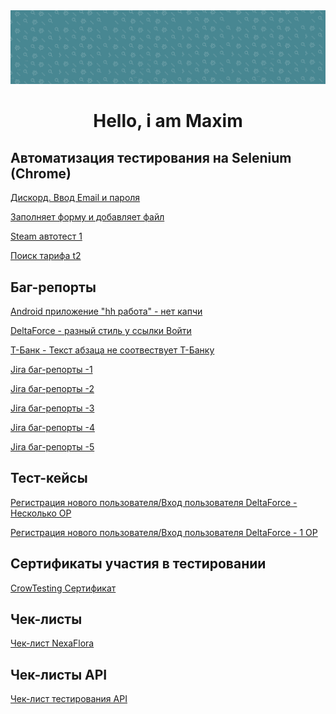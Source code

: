 <img src="https://github.com/MADMAX-06/MADMAX-06/blob/main/fon1.png"> 
<div align="center">
  <h1>Hello, i am Maxim</h1>
</div>

          



## Автоматизация тестирования на Selenium (Chrome)
[Дискорд. Ввод Email и пароля](https://cloud.mail.ru/public/FdEv/s8yxRT8vn)

[Заполняет форму и добавляет файл](https://cloud.mail.ru/public/FYfS/r1HEp9qU5)

[Steam автотест 1](https://github.com/MADMAX-06/MADMAX-06/blob/main/Autotest/steam/Find_Game2.py)

[Поиск тарифа t2](https://github.com/MADMAX-06/MADMAX-06/blob/main/Autotest/t2/tele2.py)

## Баг-репорты
[Android приложение "hh работа" - нет капчи](https://docs.google.com/spreadsheets/d/1VZ-kiM_GLxF-2pv-UiUrkqqoigFSiid8KAhRnvqa58o/edit?gid=0#gid=0)

[DeltaForce - разный стиль у ссылки Войти](https://docs.google.com/spreadsheets/d/1roK7wfQSIxPZblTIWWtvbWvsvnclhZbmQzvm40GBalg/edit?usp=sharing)

[Т-Банк - Текст абзаца не соотвествует Т-Банку](https://docs.google.com/spreadsheets/d/1tqoEdvaMyCSuRIE2ncMzYjJrTT2sWGCFAIoJjMkZUx4/edit?usp=sharing)

[Jira баг-репорты -1](https://github.com/MADMAX-06/MADMAX-06/blob/main/Jira%20bug-report/1.png)

[Jira баг-репорты -2](https://github.com/MADMAX-06/MADMAX-06/blob/main/Jira%20bug-report/2.png)

[Jira баг-репорты -3](https://github.com/MADMAX-06/MADMAX-06/blob/main/Jira%20bug-report/3.png)

[Jira баг-репорты -4](https://github.com/MADMAX-06/MADMAX-06/blob/main/Jira%20bug-report/4.png)

[Jira баг-репорты -5](https://github.com/MADMAX-06/MADMAX-06/blob/main/Jira%20bug-report/NexaFlora.png)

## Тест-кейсы
[Регистрация нового пользователя/Вход пользователя DeltaForce - Несколько ОР](https://docs.google.com/spreadsheets/d/1Vf5nmfwEO3d6_7OXsatwoABn-iM0Hb_XHEfrWNDktzU/edit?usp=sharing)

[Регистрация нового пользователя/Вход пользователя DeltaForce - 1 ОР](https://docs.google.com/spreadsheets/d/1mJx4glTSefflwEGPSplvyfnluh73C8IPJxgpa0RczbM/edit?usp=sharing)

## Сертификаты участия в тестировании
[CrowTesting Сертификат](https://github.com/cptTAYROS/QA-Tester/blob/main/crowTesting%D0%A1%D0%B5%D1%80%D1%82%D0%B8%D1%84%D0%B8%D0%BA%D0%B0%D1%82.png)

## Чек-листы
[Чек-лист NexaFlora](https://docs.google.com/spreadsheets/d/1-4rd60D5VoniwwCkFl2v4Ela62MfgG0L56n0DNpGWcE/edit?usp=sharing)

## Чек-листы API
[Чек-лист тестирования API]()
